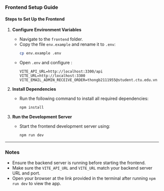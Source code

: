 ### **Frontend Setup Guide**

#### **Steps to Set Up the Frontend**

1. **Configure Environment Variables**  
   - Navigate to the `frontend` folder.  
   - Copy the file `env.example` and rename it to `.env`:  
     ```bash
     cp env.example .env
     ```
   - Open `.env` and configure :  
     ```env
     VITE_API_URL=http://localhost:3300/api
     VITE_URL=http://localhost:3300
     VITE_EMAIL_ADMIN_RECEIVE_ORDER=thongb2111955@student.ctu.edu.vn
     ```

2. **Install Dependencies**  
   - Run the following command to install all required dependencies:  
     ```bash
     npm install
     ```

3. **Run the Development Server**  
   - Start the frontend development server using:  
     ```bash
     npm run dev
     ```

---

### **Notes**
- Ensure the backend server is running before starting the frontend.
- Make sure the `VITE_API_URL` and `VITE_URL` match your backend server URL and port.
- Open your browser at the link provided in the terminal after running `npm run dev` to view the app.

